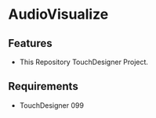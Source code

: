 # AudioVisualize

## Features
* This Repository TouchDesigner Project.

## Requirements
* TouchDesigner 099
